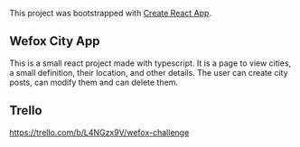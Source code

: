 This project was bootstrapped with [Create React App](https://github.com/facebook/create-react-app).

## Wefox City App

This is a small react project made with typescript. 
It is a page to view cities, a small definition, their location, and other details.
The user can create city posts, can modify them and can delete them.

## Trello
https://trello.com/b/L4NGzx9V/wefox-challenge
